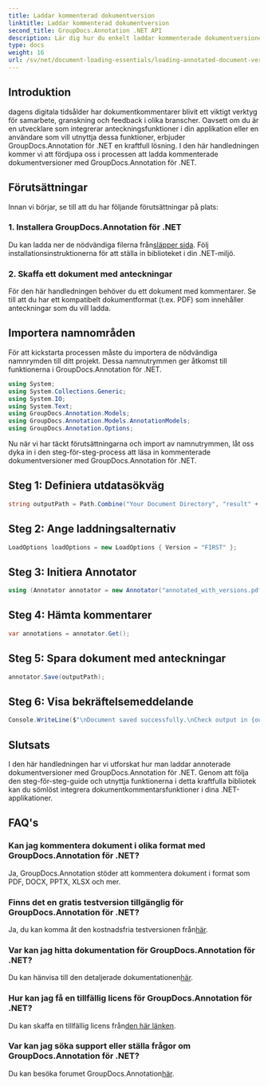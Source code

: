 ```yaml
---
title: Laddar kommenterad dokumentversion
linktitle: Laddar kommenterad dokumentversion
second_title: GroupDocs.Annotation .NET API
description: Lär dig hur du enkelt laddar kommenterade dokumentversioner med GroupDocs.Annotation för .NET. Förenkla samarbets- och granskningsprocesser.
type: docs
weight: 16
url: /sv/net/document-loading-essentials/loading-annotated-document-version/
---
```

## Introduktion
dagens digitala tidsålder har dokumentkommentarer blivit ett viktigt verktyg för samarbete, granskning och feedback i olika branscher. Oavsett om du är en utvecklare som integrerar anteckningsfunktioner i din applikation eller en användare som vill utnyttja dessa funktioner, erbjuder GroupDocs.Annotation för .NET en kraftfull lösning. I den här handledningen kommer vi att fördjupa oss i processen att ladda kommenterade dokumentversioner med GroupDocs.Annotation för .NET.
## Förutsättningar
Innan vi börjar, se till att du har följande förutsättningar på plats:
### 1. Installera GroupDocs.Annotation för .NET
 Du kan ladda ner de nödvändiga filerna från[släpper sida](https://releases.groupdocs.com/annotation/net/). Följ installationsinstruktionerna för att ställa in biblioteket i din .NET-miljö.
### 2. Skaffa ett dokument med anteckningar
För den här handledningen behöver du ett dokument med kommentarer. Se till att du har ett kompatibelt dokumentformat (t.ex. PDF) som innehåller anteckningar som du vill ladda.

## Importera namnområden
För att kickstarta processen måste du importera de nödvändiga namnrymden till ditt projekt. Dessa namnutrymmen ger åtkomst till funktionerna i GroupDocs.Annotation för .NET.

```csharp
using System;
using System.Collections.Generic;
using System.IO;
using System.Text;
using GroupDocs.Annotation.Models;
using GroupDocs.Annotation.Models.AnnotationModels;
using GroupDocs.Annotation.Options;
```


Nu när vi har täckt förutsättningarna och import av namnutrymmen, låt oss dyka in i den steg-för-steg-process att läsa in kommenterade dokumentversioner med GroupDocs.Annotation för .NET.
## Steg 1: Definiera utdatasökväg
```csharp
string outputPath = Path.Combine("Your Document Directory", "result" + Path.GetExtension("input.pdf"));
```
## Steg 2: Ange laddningsalternativ
```csharp
LoadOptions loadOptions = new LoadOptions { Version = "FIRST" };
```
## Steg 3: Initiera Annotator
```csharp
using (Annotator annotator = new Annotator("annotated_with_versions.pdf", loadOptions))
```
## Steg 4: Hämta kommentarer
```csharp
var annotations = annotator.Get();
```
## Steg 5: Spara dokument med anteckningar
```csharp
annotator.Save(outputPath);
```
## Steg 6: Visa bekräftelsemeddelande
```csharp
Console.WriteLine($"\nDocument saved successfully.\nCheck output in {outputPath}.");
```

## Slutsats
I den här handledningen har vi utforskat hur man laddar annoterade dokumentversioner med GroupDocs.Annotation för .NET. Genom att följa den steg-för-steg-guide och utnyttja funktionerna i detta kraftfulla bibliotek kan du sömlöst integrera dokumentkommentarsfunktioner i dina .NET-applikationer.
## FAQ's
### Kan jag kommentera dokument i olika format med GroupDocs.Annotation för .NET?
Ja, GroupDocs.Annotation stöder att kommentera dokument i format som PDF, DOCX, PPTX, XLSX och mer.
### Finns det en gratis testversion tillgänglig för GroupDocs.Annotation för .NET?
 Ja, du kan komma åt den kostnadsfria testversionen från[här](https://releases.groupdocs.com/).
### Var kan jag hitta dokumentation för GroupDocs.Annotation för .NET?
 Du kan hänvisa till den detaljerade dokumentationen[här](https://reference.groupdocs.com/annotation/net/).
### Hur kan jag få en tillfällig licens för GroupDocs.Annotation för .NET?
 Du kan skaffa en tillfällig licens från[den här länken](https://purchase.groupdocs.com/temporary-license/).
### Var kan jag söka support eller ställa frågor om GroupDocs.Annotation för .NET?
 Du kan besöka forumet GroupDocs.Annotation[här](https://forum.groupdocs.com/c/annotation/10).